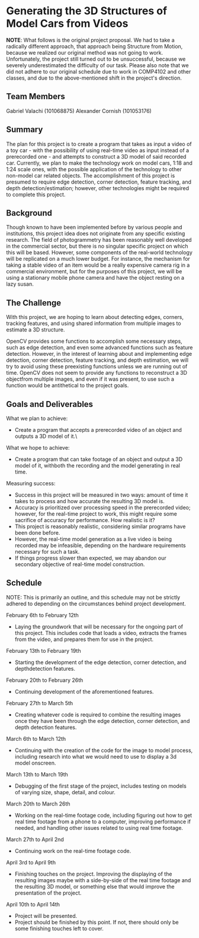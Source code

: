 # Generating the 3D Structures of Model Cars from Videos

**NOTE**: What follows is the original project proposal. We had to take a radically different approach, that approach being Structure from Motion, because we realized our original method was not going to work. Unfortunately, the project still turned out to be unsuccessful, because we severely underestimated the difficulty of our task. Please also note that we did not adhere to our original schedule due to work in COMP4102 and other classes, and due to the above-mentioned shift in the project's direction.

## Team Members
Gabriel Valachi (101068875)
Alexander Cornish (101053176)

## Summary
The plan for this project is to create a program that takes as input a video of a toy car - with the possibility of using real-time video as input instead of a prerecorded one - and attempts to construct a 3D model of said recorded car. Currently, we plan to make the technology work on model cars, 1:18 and 1:24 scale ones, with the possible application of the technology to other non-model car related objects. The accomplishment of this project is presumed to require edge detection, corner detection, feature tracking, and depth detection/estimation; however, other technologies might be required to complete this project.

## Background
Though known to have been implemented before by various people and institutions, this project idea does not originate from any specific existing research. The field of photogrammetry has been reasonably well developed in the commercial sector, but there is no singular specific project on which this will be based. However, some components of the real-world technology will be replicated on a much lower budget. For instance, the mechanism for taking a stable video of an item would be a really expensive camera rig in a commercial environment, but for the purposes of this project, we will be using a stationary mobile phone camera and have the object resting on a lazy susan.

## The Challenge
With this project, we are hoping to learn about detecting edges, corners, tracking features, and using shared information from multiple images to estimate a 3D structure.

OpenCV provides some functions to accomplish some necessary steps, such as edge detection, and even some advanced functions such as feature detection. However, in the interest of learning about and implementing edge detection, corner detection, feature tracking, and depth estimation, we will try to avoid using these preexisting functions unless we are running out of time. OpenCV does not seem to provide any functions to reconstruct a 3D objectfrom multiple images, and even if it was present, to use such a function would be antithetical to the project goals.

## Goals and Deliverables
What we plan to achieve:
* Create a program that accepts a prerecorded video of an object and outputs a 3D model of it.\

What we hope to achieve:
* Create a program that can take footage of an object and output a 3D model of it, withboth the recording and the model generating in real time.

Measuring success:
* Success in this project will be measured in two ways: amount of time it takes to process and how accurate the resulting 3D model is.
* Accuracy is prioritized over processing speed in the prerecorded video; however, for the real-time project to work, this might require some sacrifice of accuracy for performance.
How realistic is it?
* This project is reasonably realistic, considering similar programs have been done before.
* However, the real-time model generation as a live video is being recorded may be infeasible, depending on the hardware requirements necessary for such a task.
* If things progress slower than expected, we may abandon our secondary objective of real-time model construction.

## Schedule
NOTE: This is primarily an outline, and this schedule may not be strictly adhered to depending on the circumstances behind project development.

February 6th to February 12th
* Laying the groundwork that will be necessary for the ongoing part of this project. This includes code that loads a video, extracts the frames from the video, and prepares them for use in the project.

February 13th to February 19th
* Starting the development of the edge detection, corner detection, and depthdetection features.

February 20th to February 26th
* Continuing development of the aforementioned features.

February 27th to March 5th
* Creating whatever code is required to combine the resulting images once they have been through the edge detection, corner detection, and depth detection features.

March 6th to March 12th
* Continuing with the creation of the code for the image to model process, including research into what we would need to use to display a 3d model onscreen.

March 13th to March 19th
* Debugging of the first stage of the project, includes testing on models of varying size, shape, detail, and colour.

March 20th to March 26th
* Working on the real-time footage code, including figuring out how to get real time footage from a phone to a computer, improving performance if needed, and handling other issues related to using real time footage.

March 27th to April 2nd
* Continuing work on the real-time footage code.

April 3rd to April 9th
* Finishing touches on the project. Improving the displaying of the resulting images maybe with a side-by-side of the real time footage and the resulting 3D model, or something else that would improve the presentation of the project.

April 10th to April 14th
* Project will be presented.
* Project should be finished by this point. If not, there should only be some finishing touches left to cover.

